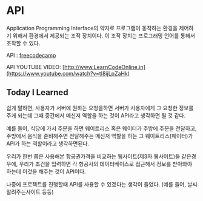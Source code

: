 # API


Application Programming Interface의 약자로 프로그램이 동작하는 환경을 제어하기 위해서 환경에서 제공되는 조작 장치이다. 이 조작 장치는 프로그래밍 언어를 통해서 조작할 수 있다.


API : [freecodecamp](https://medium.freecodecamp.org/what-is-an-api-in-english-please-b880a3214a82)

API YOUTUBE VIDEO: [http://www.LearnCodeOnline.in](https://www.youtube.com/watch?v=tI8ijLpZaHk)


## Today I Learned

쉽게 말하면, 사용자가 서버에 원하는 요청을하면 서버가 사용자에게 그 요청한 정보를 주게 되는데 그때 중간에서 메신저 역할을 하는 것이 API라고 생각하면 될 것 같다.

예를 들어, 식당에 가서 주문을 하면 웨이트리스 혹은 웨이터가 주방에 주문을 전달하고, 주방에서 음식을 준비해주면 전달해주는 메신저 역할을 하는 그 웨이트리스(웨이터)가 API가 하는 역할이라고 생각하면된다.

우리가 한번 쯤은 사용해본 항공권가격을 비교하는 웹사이트(제3자 웹사이트)들 같은경우에, 우리가 조건을 입력하면 각 항공사의 데이터베이스로 접근해서 정보를 받아와야 하는데 이것을 해주는 것이 API이다.

나중에 프로젝트를 진행할때 API를 사용할 수 있겠다는 생각이 들었다. (예를 들어, 날씨알려주는사이트 등등)